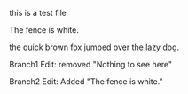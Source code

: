 this is a test file

The fence is white.

the quick brown fox jumped over the lazy dog.

Branch1 Edit: removed "Nothing to see here"

Branch2 Edit: Added "The fence is white."

